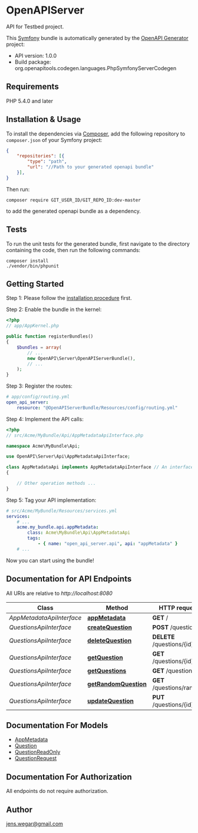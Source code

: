 # OpenAPIServer
API for Testbed project.

This [Symfony](https://symfony.com/) bundle is automatically generated by the [OpenAPI Generator](https://openapi-generator.tech) project:

- API version: 1.0.0
- Build package: org.openapitools.codegen.languages.PhpSymfonyServerCodegen

## Requirements

PHP 5.4.0 and later

## Installation & Usage

To install the dependencies via [Composer](http://getcomposer.org/), add the following repository to `composer.json` of your Symfony project:

```json
{
    "repositories": [{
        "type": "path",
        "url": "//Path to your generated openapi bundle"
    }],
}
```

Then run:

```
composer require GIT_USER_ID/GIT_REPO_ID:dev-master
```

to add the generated openapi bundle as a dependency.

## Tests

To run the unit tests for the generated bundle, first navigate to the directory containing the code, then run the following commands:

```
composer install
./vendor/bin/phpunit
```


## Getting Started

Step 1: Please follow the [installation procedure](#installation--usage) first.

Step 2: Enable the bundle in the kernel:

```php
<?php
// app/AppKernel.php

public function registerBundles()
{
    $bundles = array(
        // ...
        new OpenAPI\Server\OpenAPIServerBundle(),
        // ...
    );
}
```

Step 3: Register the routes:

```yaml
# app/config/routing.yml
open_api_server:
    resource: "@OpenAPIServerBundle/Resources/config/routing.yml"
```

Step 4: Implement the API calls:

```php
<?php
// src/Acme/MyBundle/Api/AppMetadataApiInterface.php

namespace Acme\MyBundle\Api;

use OpenAPI\Server\Api\AppMetadataApiInterface;

class AppMetadataApi implements AppMetadataApiInterface // An interface is autogenerated
{

    // Other operation methods ...
}
```

Step 5: Tag your API implementation:

```yaml
# src/Acme/MyBundle/Resources/services.yml
services:
    # ...
    acme.my_bundle.api.appMetadata:
        class: Acme\MyBundle\Api\AppMetadataApi
        tags:
            - { name: "open_api_server.api", api: "appMetadata" }
    # ...
```

Now you can start using the bundle!


## Documentation for API Endpoints

All URIs are relative to *http://localhost:8080*

Class | Method | HTTP request | Description
------------ | ------------- | ------------- | -------------
*AppMetadataApiInterface* | [**appMetadata**](Resources/docs/Api/AppMetadataApiInterface.md#appmetadata) | **GET** / | 
*QuestionsApiInterface* | [**createQuestion**](Resources/docs/Api/QuestionsApiInterface.md#createquestion) | **POST** /questions | 
*QuestionsApiInterface* | [**deleteQuestion**](Resources/docs/Api/QuestionsApiInterface.md#deletequestion) | **DELETE** /questions/{id} | 
*QuestionsApiInterface* | [**getQuestion**](Resources/docs/Api/QuestionsApiInterface.md#getquestion) | **GET** /questions/{id} | 
*QuestionsApiInterface* | [**getQuestions**](Resources/docs/Api/QuestionsApiInterface.md#getquestions) | **GET** /questions | 
*QuestionsApiInterface* | [**getRandomQuestion**](Resources/docs/Api/QuestionsApiInterface.md#getrandomquestion) | **GET** /questions/random | 
*QuestionsApiInterface* | [**updateQuestion**](Resources/docs/Api/QuestionsApiInterface.md#updatequestion) | **PUT** /questions/{id} | 


## Documentation For Models

 - [AppMetadata](Resources/docs/Model/AppMetadata.md)
 - [Question](Resources/docs/Model/Question.md)
 - [QuestionReadOnly](Resources/docs/Model/QuestionReadOnly.md)
 - [QuestionRequest](Resources/docs/Model/QuestionRequest.md)


## Documentation For Authorization

 All endpoints do not require authorization.


## Author

jens.wegar@gmail.com


